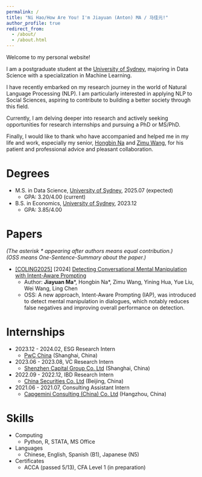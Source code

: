 ```yaml
---
permalink: /
title: "Ni Hao/How Are You! I'm Jiayuan (Anton) MA / 马佳元!"
author_profile: true
redirect_from: 
  - /about/
  - /about.html
---
```

Welcome to my personal website!

I am a postgraduate student at the [University of Sydney](https://www.sydney.edu.au/), 
majoring in Data Science with a specialization in Machine Learning.

I have recently embarked on my research journey 
in the world of Natural Language Processing (NLP).
I am particularly interested in applying NLP to Social Sciences, 
aspiring to contribute to building a better society through this field.

Currently, I am delving deeper into research 
and actively seeking opportunities for research internships and pursuing a PhD or MS/PhD.

Finally, I would like to thank 
who have accompanied and helped me in my life and work, 
especially my senior, [Hongbin Na](https://hongbin-ze.github.io/) and [Zimu Wang](https://www.zimuwang.net/), 
for his patient and professional advice and pleasant collaboration.

# Degrees
* M.S. in Data Science, [University of Sydney](https://www.sydney.edu.au/), 2025.07 (expected)
  * GPA: 3.20/4.00 (current)
* B.S. in Economics, [University of Sydney](https://www.sydney.edu.au/), 2023.12
  * GPA: 3.85/4.00

# Papers
*(The  asterisk \* appearing after authors means equal contribution.)* \
*(OSS means One-Sentence-Summary about the paper.)*
* [[COLING2025]](https://coling2025.org/) [2024] [Detecting Conversational Mental Manipulation with Intent-Aware Prompting](https://arxiv.org/abs/2412.08414)
  * Author: **Jiayuan Ma**\*, Hongbin Na\*, Zimu Wang, Yining Hua, Yue Liu, Wei Wang, Ling Chen
  * OSS: A new approach, Intent-Aware Prompting (IAP), was introduced to detect mental manipulation in dialogues, which notably reduces false negatives and improving overall performance on detection.

# Internships
* 2023.12 - 2024.02, ESG Research Intern
  * [PwC China](https://www.pwccn.com/en.html) (Shanghai, China)
* 2023.06 - 2023.08, VC Research Intern
  * [Shenzhen Capital Group Co. Ltd](https://www.szvc.com.cn/en) (Shanghai, China)
* 2022.09 - 2022.12, IBD Research Intern
  * [China Securities Co. Ltd](https://www.group.citic/en/) (Beijing, China)
* 2021.06 - 2021.07, Consulting Assistant Intern
  * [Capgemini Consulting (China) Co. Ltd](https://www.capgemini.com/cn-zh) (Hangzhou, China)

# Skills
* Computing
  * Python, R, STATA, MS Office
* Languages
  * Chinese, English, Spanish (B1), Japanese (N5)
* Certificates
  * ACCA (passed 5/13), CFA Level 1 (in preparation)